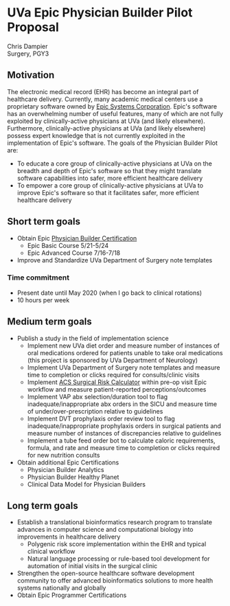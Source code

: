 # UVa Epic Physician Builder Pilot Proposal

Chris Dampier  
Surgery, PGY3

## Motivation

The electronic medical record (EHR) has become an integral part of healthcare delivery. Currently, many academic medical centers use a proprietary software owned by [Epic Systems Corporation](https://www.epic.com/). Epic's software has an overwhelming number of useful features, many of which are not fully exploited by clinically-active physicians at UVa (and likely elsewhere). Furthermore, clinically-active physicians at UVa (and likely elsewhere) possess expert knowledge that is not currently exploited in the implementation of Epic's software. The goals of the Physician Builder Pilot are:

  * To educate a core group of clinically-active physicians at UVa on the breadth and depth of Epic's software so that they might translate software capabilities into safer, more efficient healthcare delivery
  * To empower a core group of clinically-active physicians at UVa to improve Epic's software so that it facilitates safer, more efficient healthcare delivery

## Short term goals

  * Obtain Epic [Physician Builder Certification](https://training.epic.com/CourseCatalog/#/?LocationID=1&VersionID=1194&ViewID=train-tracks&RoleID=14&TrackID=57)
    * Epic Basic Course 5/21-5/24
    * Epic Advanced Course 7/16-7/18
  * Improve and Standardize UVa Department of Surgery note templates

### Time commitment

  * Present date until May 2020 (when I go back to clinical rotations)
  * 10 hours per week

## Medium term goals

  * Publish a study in the field of implementation science
    * Implement new UVa diet order and measure number of instances of oral medications ordered for patients unable to take oral medications (this project is sponsored by UVa Department of Neurology)
    * Implement UVa Department of Surgery note templates and measure time to completion or clicks required for consults/clinic visits
    * Implement [ACS Surgical Risk Calculator](https://riskcalculator.facs.org/RiskCalculator/) within pre-op visit Epic workflow and measure patient-reported perceptions/outcomes
    * Implement VAP abx selection/duration tool to flag inadequate/inappropriate abx orders in the SICU and measure time of under/over-prescription relative to guidelines
    * Implement DVT prophylaxis order review tool to flag inadequate/inappropriate prophylaxis orders in surgical patients and measure number of instances of discrepancies relative to guidelines
    * Implement a tube feed order bot to calculate caloric requirements, formula, and rate and measure time to completion or clicks required for new nutrition consults
  * Obtain additional Epic Certifications
    * Physician Builder Analytics
    * Physician Builder Healthy Planet
    * Clinical Data Model for Physician Builders

## Long term goals

  * Establish a translational bioinformatics research program to translate advances in computer science and computational biology into improvements in healthcare delivery
    * Polygenic risk score implementation within the EHR and typical clinical workflow
    * Natural language processing or rule-based tool development for automation of initial visits in the surgical clinic
  * Strengthen the open-source healthcare software development community to offer advanced bioinformatics solutions to more health systems nationally and globally
  * Obtain Epic Programmer Certifications
